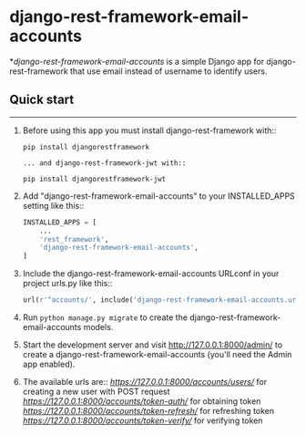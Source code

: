 # django-rest-framework-email-accounts
**django-rest-framework-email-accounts* is a simple Django app for django-rest-framework that use email instead of username to identify users.

## Quick start
-----------

1. Before using this app you must install django-rest-framework with::

    ```shell
    pip install djangorestframework
    
   ... and django-rest-framework-jwt with::
    
    pip install djangorestframework-jwt
    ```

2. Add "django-rest-framework-email-accounts" to your INSTALLED_APPS setting like this::

    ```python
    INSTALLED_APPS = [
        ...
        'rest_framework',
        'django-rest-framework-email-accounts',
    ]
    ```

3. Include the django-rest-framework-email-accounts URLconf in your project urls.py like this::

    ```python
    url(r'^accounts/', include('django-rest-framework-email-accounts.urls')),
    ```

4. Run `python manage.py migrate` to create the django-rest-framework-email-accounts models.

5. Start the development server and visit http://127.0.0.1:8000/admin/
   to create a django-rest-framework-email-accounts (you'll need the Admin app enabled).

6. The available urls are::
    *https://127.0.0.1:8000/accounts/users/* for creating a new user with POST request
    *https://127.0.0.1:8000/accounts/token-auth/* for obtaining token
    *https://127.0.0.1:8000/accounts/token-refresh/* for refreshing token
    *https://127.0.0.1:8000/accounts/token-verify/* for verifying token

